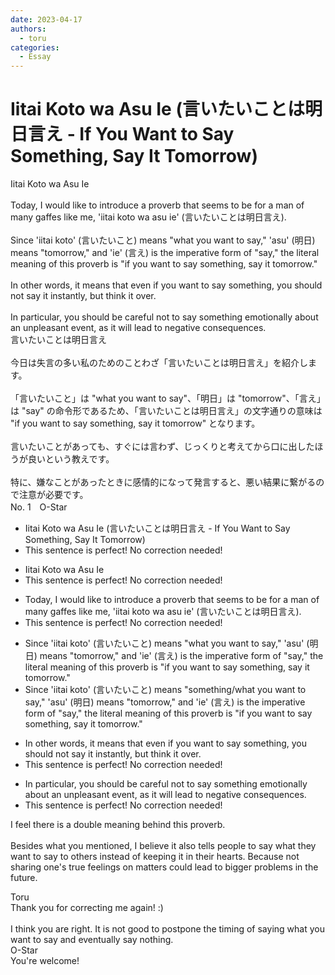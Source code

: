 ```yaml
---
date: 2023-04-17
authors:
  - toru
categories:
  - Essay
---
```


<h1 id="subject_show">Iitai Koto wa Asu Ie (言いたいことは明日言え - If You Want to Say Something, Say It Tomorrow)</h1>
<div class="date" hidden>Apr 17, 2023 21:22</div>
<div id="post"><div id="body_show_ori">
Iitai Koto wa Asu Ie<br/><br/>Today, I would like to introduce a proverb that seems to be for a man of many gaffes like me, 'iitai koto wa asu ie' (言いたいことは明日言え).<br/><br/>Since 'iitai koto' (言いたいこと) means "what you want to say," 'asu' (明日) means "tomorrow," and 'ie' (言え) is the imperative form of "say," the literal meaning of this proverb is "if you want to say something, say it tomorrow."<br/><br/>In other words, it means that even if you want to say something, you should not say it instantly, but think it over.<br/><br/>In particular, you should be careful not to say something emotionally about an unpleasant event, as it will lead to negative consequences.
</div></div>

<!-- more -->

<div id="post_ja"><div id="body_show_mo">
言いたいことは明日言え<br/><br/>今日は失言の多い私のためのことわざ「言いたいことは明日言え」を紹介します。<br/><br/>「言いたいこと」は "what you want to say"、「明日」は "tomorrow"、「言え」は "say" の命令形であるため、「言いたいことは明日言え」の文字通りの意味は "if you want to say something, say it tomorrow" となります。<br/><br/>言いたいことがあっても、すぐには言わず、じっくりと考えてから口に出したほうが良いという教えです。<br/><br/>特に、嫌なことがあったときに感情的になって発言すると、悪い結果に繋がるので注意が必要です。
</div></div>
<div id="block"><div class="first_name"> No. 1　<span class="just_name">O-Star</span></div><div id="block2">
<ul class="correction_field">
<li class="incorrect">Iitai Koto wa Asu Ie (言いたいことは明日言え - If You Want to Say Something, Say It Tomorrow)</li>
<li class="corrected perfect">This sentence is perfect! No correction needed!</li>
</ul>
<ul class="correction_field">
<li class="incorrect">Iitai Koto wa Asu Ie</li>
<li class="corrected perfect">This sentence is perfect! No correction needed!</li>
</ul>
<ul class="correction_field">
<li class="incorrect">Today, I would like to introduce a proverb that seems to be for a man of many gaffes like me, 'iitai koto wa asu ie' (言いたいことは明日言え).</li>
<li class="corrected perfect">This sentence is perfect! No correction needed!</li>
</ul>
<ul class="correction_field">
<li class="incorrect">Since 'iitai koto' (言いたいこと) means "what you want to say," 'asu' (明日) means "tomorrow," and 'ie' (言え) is the imperative form of "say," the literal meaning of this proverb is "if you want to say something, say it tomorrow."</li>
<li class="corrected correct">
Since 'iitai koto' (言いたいこと) means "<span class="f_blue">something/what</span> you want to say," 'asu' (明日) means "tomorrow," and 'ie' (言え) is the imperative form of "say," the literal meaning of this proverb is "if you want to say something, say it tomorrow."
</li>
</ul>
<ul class="correction_field">
<li class="incorrect">In other words, it means that even if you want to say something, you should not say it instantly, but think it over.</li>
<li class="corrected perfect">This sentence is perfect! No correction needed!</li>
</ul>
<ul class="correction_field">
<li class="incorrect">In particular, you should be careful not to say something emotionally about an unpleasant event, as it will lead to negative consequences.</li>
<li class="corrected perfect">This sentence is perfect! No correction needed!</li>
</ul>
<p class="comment_small">
 I feel there is a double meaning behind this proverb.
 <br/>
 <br/>
 Besides what you mentioned, I believe it also tells people to say what they want to say to others instead of keeping it in their hearts. Because not sharing one's true feelings on matters could lead to bigger problems in the future.
</p>

</div><div class="name"><span class="just_name">Toru</span><br>
Thank you for correcting me again! :)<br/><br/>I think you are right. It is not good to postpone the timing of saying what you want to say and eventually say nothing.
</div>
<div class="name"><span class="just_name">O-Star</span><br>
You're welcome!
</div>
</div>

